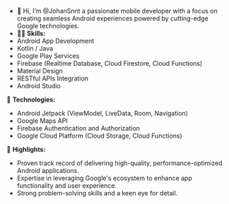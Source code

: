 - 👋 Hi, I’m @JohanSnnt a passionate mobile developer with a focus on creating seamless Android experiences powered by cutting-edge Google technologies.
- 👨‍💻 **Skills:**
- Android App Development
- Kotlin / Java
- Google Play Services
- Firebase (Realtime Database, Cloud Firestore, Cloud Functions)
- Material Design
- RESTful APIs Integration
- Android Studio

🔧 **Technologies:**
- Android Jetpack (ViewModel, LiveData, Room, Navigation)
- Google Maps API
- Firebase Authentication and Authorization
- Google Cloud Platform (Cloud Storage, Cloud Functions)

🌟 **Highlights:**
- Proven track record of delivering high-quality, performance-optimized Android applications.
- Expertise in leveraging Google's ecosystem to enhance app functionality and user experience.
- Strong problem-solving skills and a keen eye for detail.
